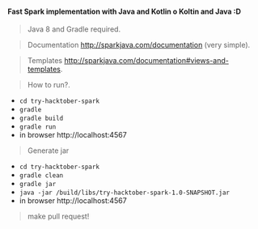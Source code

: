 #### Fast Spark implementation with Java and Kotlin o Koltin and Java :D

> Java 8 and Gradle required.

> Documentation http://sparkjava.com/documentation (very simple).

> Templates http://sparkjava.com/documentation#views-and-templates.

> How to run?.

* `cd try-hacktober-spark`
* `gradle `
* `gradle build`
* `gradle run`
* in browser http://localhost:4567

>  Generate jar

* `cd try-hacktober-spark`
* `gradle clean`
* `gradle jar`
* `java -jar /build/libs/try-hacktober-spark-1.0-SNAPSHOT.jar`
* in browser http://localhost:4567

> make pull request!